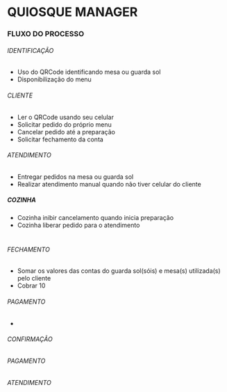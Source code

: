 # QUIOSQUE MANAGER



### FLUXO DO PROCESSO

 ###### IDENTIFICAÇÃO

 - Uso do QRCode identificando mesa ou guarda sol
 - Disponibilização do menu

###### CLIENTE

 - Ler o QRCode usando seu celular
 - Solicitar pedido do próprio menu
 - Cancelar pedido até a preparação
 - Solicitar fechamento da conta
 
###### ATENDIMENTO 

 - Entregar pedidos na mesa ou guarda sol
 - Realizar atendimento manual quando não tiver celular do cliente
 
 ##### COZINHA
 
 - Cozinha inibir cancelamento quando inicia preparação
 - Cozinha liberar pedido para o atendimento
#
###### FECHAMENTO

 - Somar os valores das contas do guarda sol(sóis) e mesa(s) utilizada(s) pelo cliente
 - Cobrar 10 
###### PAGAMENTO

 - 
###### CONFIRMAÇÃO

###### PAGAMENTO

###### ATENDIMENTO

